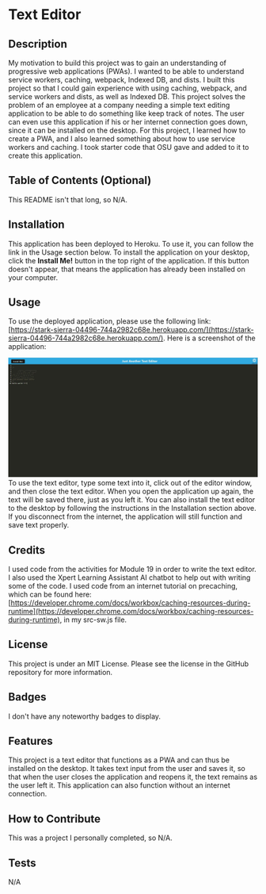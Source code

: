 # Text Editor

## Description

My motivation to build this project was to gain an understanding of progressive web applications (PWAs).  I wanted to be able to understand service workers, caching, webpack, Indexed DB, and dists.  I built this project so that I could gain experience with using caching, webpack, and service workers and dists, as well as Indexed DB.  This project solves the problem of an employee at a company needing a simple text editing application to be able to do something like keep track of notes.  The user can even use this application if his or her internet connection goes down, since it can be installed on the desktop.  For this project, I learned how to create a PWA, and I also learned something about how to use service workers and caching. I took starter code that OSU gave and added to it to create this application.

## Table of Contents (Optional)

This README isn't that long, so N/A.

## Installation

This application has been deployed to Heroku.  To use it, you can follow the link in the Usage section below.  To install the application on your desktop, click the **Install Me!** button in the top right of the application.  If this button doesn't appear, that means the application has already been installed on your computer.

## Usage

To use the deployed application, please use the following link: [https://stark-sierra-04496-744a2982c68e.herokuapp.com/](https://stark-sierra-04496-744a2982c68e.herokuapp.com/).  Here is a screenshot of the application: 

![A screenshot of the text editor](./assets/images/text-editor-screenshot.JPG) To use the text editor, type some text into it, click out of the editor window, and then close the text editor.  When you open the application up again, the text will be saved there, just as you left it.  You can also install the text editor to the desktop by following the instructions in the Installation section above.  If you disconnect from the internet, the application will still function and save text properly.

## Credits

I used code from the activities for Module 19 in order to write the text editor.  I also used the Xpert Learning Assistant AI chatbot to help out with writing some of the code.  I used code from an internet tutorial on precaching, which can be found here: [https://developer.chrome.com/docs/workbox/caching-resources-during-runtime](https://developer.chrome.com/docs/workbox/caching-resources-during-runtime), in my src-sw.js file.

## License

This project is under an MIT License.  Please see the license in the GitHub repository for more information.

## Badges

I don't have any noteworthy badges to display.

## Features

This project is a text editor that functions as a PWA and can thus be installed on the desktop.  It takes text input from the user and saves it, so that when the user closes the application and reopens it, the text remains as the user left it.  This application can also function without an internet connection.

## How to Contribute

This was a project I personally completed, so N/A.

## Tests

N/A

